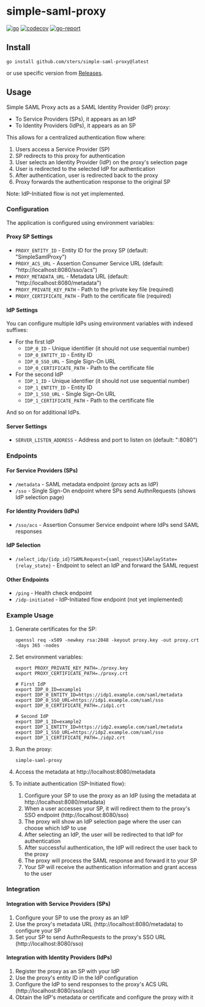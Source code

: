 # simple-saml-proxy

[![go](https://github.com/sters/simple-saml-proxy/workflows/Go/badge.svg)](https://github.com/sters/simple-saml-proxy/actions?query=workflow%3AGo)
[![codecov](https://codecov.io/gh/sters/simple-saml-proxy/branch/main/graph/badge.svg)](https://codecov.io/gh/sters/simple-saml-proxy)
[![go-report](https://goreportcard.com/badge/github.com/sters/simple-saml-proxy)](https://goreportcard.com/report/github.com/sters/simple-saml-proxy)

## Install

```shell
go install github.com/sters/simple-saml-proxy@latest
```

or use specific version from [Releases](https://github.com/sters/simple-saml-proxy/releases).

## Usage

Simple SAML Proxy acts as a SAML Identity Provider (IdP) proxy:
- To Service Providers (SPs), it appears as an IdP
- To Identity Providers (IdPs), it appears as an SP

This allows for a centralized authentication flow where:
1. Users access a Service Provider (SP)
2. SP redirects to this proxy for authentication
3. User selects an Identity Provider (IdP) on the proxy's selection page
4. User is redirected to the selected IdP for authentication
5. After authentication, user is redirected back to the proxy
6. Proxy forwards the authentication response to the original SP

Note: IdP-Initiated flow is not yet implemented.

### Configuration

The application is configured using environment variables:

#### Proxy SP Settings
- `PROXY_ENTITY_ID` - Entity ID for the proxy SP (default: "SimpleSamlProxy")
- `PROXY_ACS_URL` - Assertion Consumer Service URL (default: "http://localhost:8080/sso/acs")
- `PROXY_METADATA_URL` - Metadata URL (default: "http://localhost:8080/metadata")
- `PROXY_PRIVATE_KEY_PATH` - Path to the private key file (required)
- `PROXY_CERTIFICATE_PATH` - Path to the certificate file (required)

#### IdP Settings
You can configure multiple IdPs using environment variables with indexed suffixes:
- For the first IdP
  - `IDP_0_ID` - Unique identifier (it should not use sequential number)
  - `IDP_0_ENTITY_ID` - Entity ID
  - `IDP_0_SSO_URL` - Single Sign-On URL
  - `IDP_0_CERTIFICATE_PATH` - Path to the certificate file
- For the second IdP
  - `IDP_1_ID` - Unique identifier (it should not use sequential number)
  - `IDP_1_ENTITY_ID` - Entity ID
  - `IDP_1_SSO_URL` - Single Sign-On URL
  - `IDP_1_CERTIFICATE_PATH` - Path to the certificate file

And so on for additional IdPs.

#### Server Settings
- `SERVER_LISTEN_ADDRESS` - Address and port to listen on (default: ":8080")

### Endpoints

#### For Service Providers (SPs)
- `/metadata` - SAML metadata endpoint (proxy acts as IdP)
- `/sso` - Single Sign-On endpoint where SPs send AuthnRequests (shows IdP selection page)

#### For Identity Providers (IdPs)
- `/sso/acs` - Assertion Consumer Service endpoint where IdPs send SAML responses

#### IdP Selection
- `/select_idp/{idp_id}?SAMLRequest={saml_request}&RelayState={relay_state}` - Endpoint to select an IdP and forward the SAML request

#### Other Endpoints
- `/ping` - Health check endpoint
- `/idp-initiated` - IdP-Initiated flow endpoint (not yet implemented)

### Example Usage

1. Generate certificates for the SP:
   ```shell
   openssl req -x509 -newkey rsa:2048 -keyout proxy.key -out proxy.crt -days 365 -nodes
   ```

2. Set environment variables:

   ```shell
   export PROXY_PRIVATE_KEY_PATH=./proxy.key
   export PROXY_CERTIFICATE_PATH=./proxy.crt

   # First IdP
   export IDP_0_ID=example1
   export IDP_0_ENTITY_ID=https://idp1.example.com/saml/metadata
   export IDP_0_SSO_URL=https://idp1.example.com/saml/sso
   export IDP_0_CERTIFICATE_PATH=./idp1.crt

   # Second IdP
   export IDP_1_ID=example2
   export IDP_1_ENTITY_ID=https://idp2.example.com/saml/metadata
   export IDP_1_SSO_URL=https://idp2.example.com/saml/sso
   export IDP_1_CERTIFICATE_PATH=./idp2.crt
   ```

3. Run the proxy:
   ```shell
   simple-saml-proxy
   ```

4. Access the metadata at http://localhost:8080/metadata

5. To initiate authentication (SP-Initiated flow):
   1. Configure your SP to use the proxy as an IdP (using the metadata at http://localhost:8080/metadata)
   2. When a user accesses your SP, it will redirect them to the proxy's SSO endpoint (http://localhost:8080/sso)
   3. The proxy will show an IdP selection page where the user can choose which IdP to use
   4. After selecting an IdP, the user will be redirected to that IdP for authentication
   5. After successful authentication, the IdP will redirect the user back to the proxy
   6. The proxy will process the SAML response and forward it to your SP
   7. Your SP will receive the authentication information and grant access to the user

### Integration

#### Integration with Service Providers (SPs)
1. Configure your SP to use the proxy as an IdP
2. Use the proxy's metadata URL (http://localhost:8080/metadata) to configure your SP
3. Set your SP to send AuthnRequests to the proxy's SSO URL (http://localhost:8080/sso)

#### Integration with Identity Providers (IdPs)
1. Register the proxy as an SP with your IdP
2. Use the proxy's entity ID in the IdP configuration
3. Configure the IdP to send responses to the proxy's ACS URL (http://localhost:8080/sso/acs)
4. Obtain the IdP's metadata or certificate and configure the proxy with it
